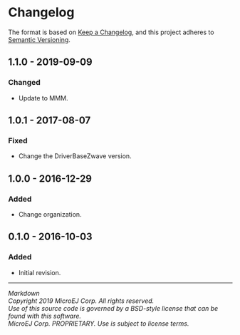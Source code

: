 # Changelog

The format is based on [Keep a Changelog](https://keepachangelog.com/en/1.0.0/),
and this project adheres to [Semantic Versioning](https://semver.org/spec/v2.0.0.html).

## 1.1.0 - 2019-09-09

### Changed

  - Update to MMM.
  
## 1.0.1 - 2017-08-07

### Fixed

  - Change the DriverBaseZwave version.

## 1.0.0 - 2016-12-29

### Added

  - Change organization.
  
## 0.1.0 - 2016-10-03

### Added

  - Initial revision.

---  
_Markdown_   
_Copyright 2019 MicroEJ Corp. All rights reserved._   
_Use of this source code is governed by a BSD-style license that can be found with this software._   
_MicroEJ Corp. PROPRIETARY. Use is subject to license terms._  